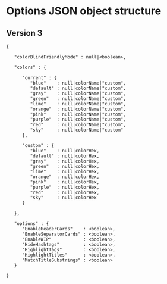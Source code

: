 # Options JSON object structure

## Version 3

    {

       "colorBlindFriendlyMode" : null|<boolean>,

       "colors" : {

          "current" : {
             "blue"    : null|colorName|"custom",
             "default" : null|colorName|"custom",
             "gray"    : null|colorName|"custom",
             "green"   : null|colorName|"custom",
             "lime"    : null|colorName|"custom",
             "orange"  : null|colorName|"custom",
             "pink"    : null|colorName|"custom",
             "purple"  : null|colorName|"custom",
             "red"     : null|colorName|"custom",
             "sky"     : null|colorName|"custom"
          },

          "custom" : {
             "blue"    : null|colorHex,
             "default" : null|colorHex,
             "gray"    : null|colorHex,
             "green"   : null|colorHex,
             "lime"    : null|colorHex,
             "orange"  : null|colorHex,
             "pink"    : null|colorHex,
             "purple"  : null|colorHex,
             "red"     : null|colorHex,
             "sky"     : null|colorHex
          }

       },

       "options" : {
          "EnableHeaderCards"    : <boolean>,
          "EnableSeparatorCards" : <boolean>,
          "EnableWIP"            : <boolean>,
          "HideHashtags"         : <boolean>,
          "HighlightTags"        : <boolean>,
          "HighlightTitles"      : <boolean>,
          "MatchTitleSubstrings" : <boolean>
       }

    }
